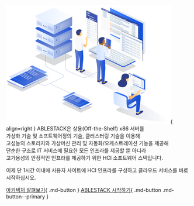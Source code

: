 ![main-image](assets/images/illustration.png){ align=right }
ABLESTACK은 상용(Off-the-Shelf) x86 서버를  
가상화 기술 및 소프트웨어정의 기술, 클러스터링 기술을 이용해  
고성능의 스토리지와 가상머신 관리 및 자동화/오케스트레이션 기능을 제공해  
단순한 구조로 IT 서비스에 필요한 모든 인프라를 제공할 뿐 아니라  
고가용성의 안정적인 인프라를 제공하기 위한 HCI 소프트웨어 스택입니다.

이제 단 1시간 이내에 사용자 사이트에 HCI 인프라를 구성하고 클라우드 서비스를 바로 시작하십시오.

[아키텍처 살펴보기](architecture/architecture-overview.md){ .md-button } [ABLESTACK 시작하기](getting-started/getting-started-overview.md){ .md-button .md-button--primary }